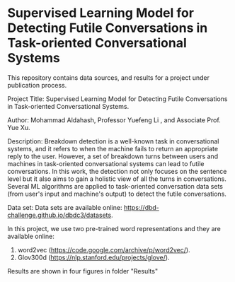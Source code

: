 # Supervised Learning Model for Detecting Futile Conversations in Task-oriented Conversational Systems

This repository contains data sources, and results for a project under publication process.

Project Title: Supervised Learning Model for Detecting Futile Conversations in Task-oriented Conversational Systems.

Author: Mohammad Aldahash, Professor Yuefeng Li , and Associate Prof. Yue Xu.

Description: Breakdown detection is a well-known task in conversational systems, and it refers to when the machine fails to return an appropriate reply to the user. However, a set of breakdown turns between users and machines in task-oriented conversational systems can lead to futile conversations. In this work, the detection not only focuses on the sentence level but it also aims to gain a holistic view of all the turns in conversations. Several ML algorithms are applied to task-oriented conversation data sets (from user's input and machine's output) to detect the futile conversations.

Data set: Data sets are available online: https://dbd-challenge.github.io/dbdc3/datasets.

In this project, we use two pre-trained word representations and they are available online:
1) word2vec (https://code.google.com/archive/p/word2vec/).
2) Glov300d (https://nlp.stanford.edu/projects/glove/).


Results are shown in four figures in folder "Results"

